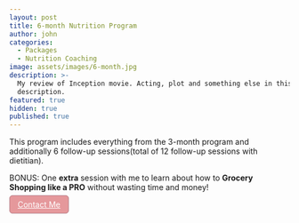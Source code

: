 ```yaml
---
layout: post
title: 6-month Nutrition Program
author: john
categories:
  - Packages
  - Nutrition Coaching
image: assets/images/6-month.jpg
description: >-
  My review of Inception movie. Acting, plot and something else in this short
  description.
featured: true
hidden: true
published: true
---
```


This program includes everything from the 3-month program and additionally 6 follow-up sessions(total of 12 follow-up sessions with dietitian). 

BONUS: One **extra** session with me to learn about how to **Grocery Shopping like a PRO** without wasting time and money! 

 <a href="mailto:hello@dietitiannewyork.com" style="background: #E5989B;color: white;border-radius: 6px;box-sizing: border-box;border: 1px solid #B5838D;min-height: 40px;padding: 7px 14px;text-align: center;">Contact Me</a>
